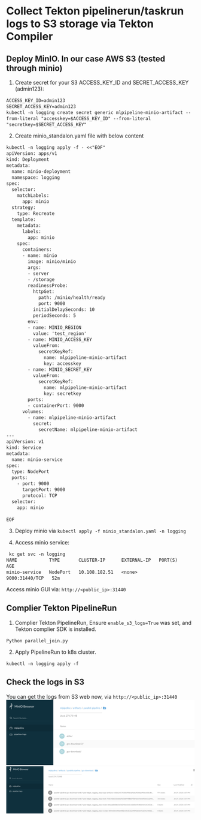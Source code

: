 # Collect Tekton pipelinerun/taskrun logs to S3 storage via Tekton Compiler

## Deploy MinIO. In our case AWS S3 (tested through minio)

1. Create secret  for your S3 ACCESS_KEY_ID and SECRET_ACCESS_KEY (admin123):
```
ACCESS_KEY_ID=admin123
SECRET_ACCESS_KEY=admin123
kubectl -n logging create secret generic mlpipeline-minio-artifact --from-literal "accesskey=$ACCESS_KEY_ID" --from-literal "secretkey=$SECRET_ACCESS_KEY"
```

2. Create minio_standalon.yaml file with below content

```
kubectl -n logging apply -f - <<"EOF" 
apiVersion: apps/v1
kind: Deployment
metadata:
  name: minio-deployment
  namespace: logging
spec:
  selector:
    matchLabels:
      app: minio
  strategy:
    type: Recreate
  template:
    metadata:
      labels:
        app: minio
    spec:
      containers:
      - name: minio
        image: minio/minio
        args:
        - server
        - /storage
        readinessProbe:
          httpGet:
            path: /minio/health/ready
            port: 9000
          initialDelaySeconds: 10
          periodSeconds: 5
        env:
        - name: MINIO_REGION
          value: 'test_region'
        - name: MINIO_ACCESS_KEY
          valueFrom:
            secretKeyRef:
              name: mlpipeline-minio-artifact
              key: accesskey
        - name: MINIO_SECRET_KEY
          valueFrom:
            secretKeyRef:
              name: mlpipeline-minio-artifact
              key: secretkey
        ports:
        - containerPort: 9000
      volumes:
        - name: mlpipeline-minio-artifact
          secret:
            secretName: mlpipeline-minio-artifact
---
apiVersion: v1
kind: Service
metadata:
  name: minio-service
spec:
  type: NodePort
  ports:
    - port: 9000
      targetPort: 9000
      protocol: TCP
  selector:
    app: minio

EOF
```

3. Deploy minio via `kubectl apply -f minio_standalon.yaml -n logging`

4. Access minio service:
```
 kc get svc -n logging
NAME            TYPE       CLUSTER-IP      EXTERNAL-IP   PORT(S)          AGE
minio-service   NodePort   10.108.182.51   <none>        9000:31440/TCP   52m
```
Access minio GUI via: `http://<public_ip>:31440`

## Complier Tekton PipelineRun

1. Complier Tekton PipelineRun, Ensure `enable_s3_logs=True` was set, and Tekton complier SDK is installed.

```
Python parallel_join.py
```

2. Apply PipelineRun to k8s cluster.
```
kubectl -n logging apply -f 
```

## Check the logs in S3
You can get the logs from S3 web now, via `http://<public_ip>:31440`
![minio_s3-1](s3-1.png)
![minio_s3-2](s3-2.png)
